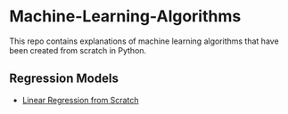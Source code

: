 # Machine-Learning-Algorithms

This repo contains explanations of machine learning algorithms that have been created from scratch in Python. 


## Regression Models

* [Linear Regression from Scratch](https://nbviewer.jupyter.org/github/hjhuney/Machine-Learning-Algorithms/blob/master/Linear-Regression/Linear_Regression_Ames_Housing.ipynb)
